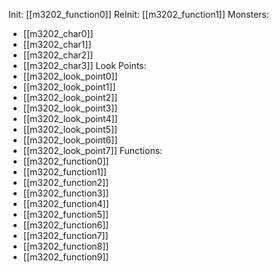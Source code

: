 Init: [[m3202_function0]]
ReInit: [[m3202_function1]]
Monsters:
- [[m3202_char0]]
- [[m3202_char1]]
- [[m3202_char2]]
- [[m3202_char3]]
Look Points:
- [[m3202_look_point0]]
- [[m3202_look_point1]]
- [[m3202_look_point2]]
- [[m3202_look_point3]]
- [[m3202_look_point4]]
- [[m3202_look_point5]]
- [[m3202_look_point6]]
- [[m3202_look_point7]]
Functions:
- [[m3202_function0]]
- [[m3202_function1]]
- [[m3202_function2]]
- [[m3202_function3]]
- [[m3202_function4]]
- [[m3202_function5]]
- [[m3202_function6]]
- [[m3202_function7]]
- [[m3202_function8]]
- [[m3202_function9]]
